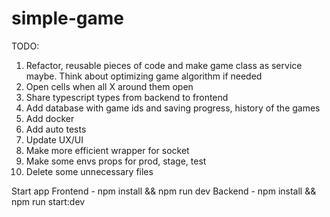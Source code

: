 # simple-game

TODO:

1. Refactor, reusable pieces of code and make game class as service maybe. Think about optimizing game algorithm if needed
2. Open cells when all X around them open
3. Share typescript types from backend to frontend
4. Add database with game ids and saving progress, history of the games
5. Add docker
6. Add auto tests
7. Update UX/UI
8. Make more efficient wrapper for socket
9. Make some envs props for prod, stage, test
10. Delete some unnecessary files 

Start app
Frontend - npm install && npm run dev
Backend - npm install && npm run start:dev
